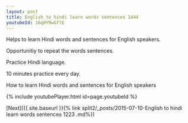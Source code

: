 ```yaml
---
layout: post
title: English to hindi learn words sentences 1444 
youtubeId: 16q0Y9wGflE
---
```

 
 
Helps to learn Hindi words and sentences for English speakers.

Opportunitiy to repeat the words sentences. 

Practice Hindi language. 
 
10 minutes practice every day. 
 
How to learn Hindi words and sentences for English speakers 
 
{% include youtubePlayer.html id=page.youtubeId %}
 
 
[Next]({{ site.baseurl }}{% link  split2/_posts/2015-07-10-English to hindi learn words sentences 1223 .md%})
 
